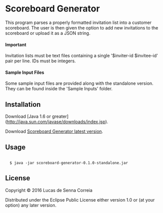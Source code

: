 # Scoreboard Generator

This program parses a properly formatted invitation list into a customer scoreboard. The user is then given the option to add new invitations to the scoreboard or upload it as a JSON string.
  
#### Important

Invitation lists must be text files containing a single '$inviter-id $invitee-id' pair per line. IDs must be integers.

#### Sample Input Files

Some sample input files are provided along with the standalone version. They can be found inside the 'Sample Inputs' folder.

## Installation

Download [Java 1.6 or greater] (http://java.sun.com/javase/downloads/index.jsp).

Download [Scoreboard Generator latest version](http://lucasdesenna.github.io/viral-campaign-scoreboard/download/scoreboard-generator-0.1.0-standalone.zip).

## Usage
```

  $ java -jar scoreboard-generator-0.1.0-standalone.jar

```
## License

Copyright © 2016 Lucas de Senna Correia

Distributed under the Eclipse Public License either version 1.0 or (at
your option) any later version.
